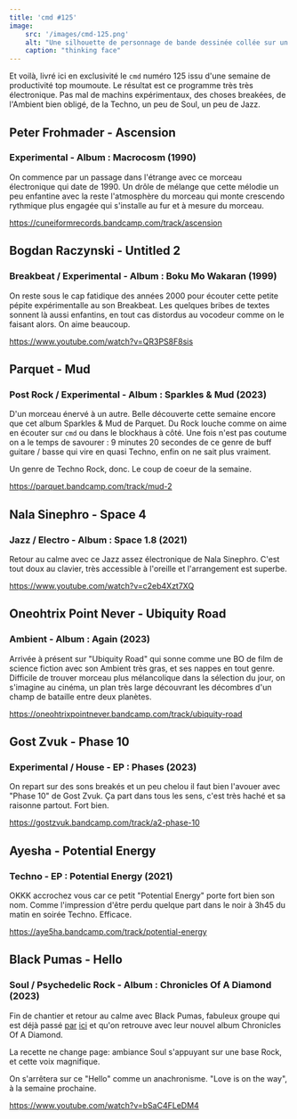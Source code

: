 ```yaml
---
title: 'cmd #125'
image:
    src: '/images/cmd-125.png'
    alt: "Une silhouette de personnage de bande dessinée collée sur un mur"
    caption: "thinking face"
---
```


Et voilà, livré ici en exclusivité le `cmd` numéro 125 issu d'une semaine de productivité top moumoute. Le résultat est ce programme très très électronique. Pas mal de machins expérimentaux, des choses breakées, de l'Ambient bien obligé, de la Techno, un peu de Soul, un peu de Jazz.

## Peter Frohmader - Ascension 
### Experimental - Album : Macrocosm (1990)

On commence par un passage dans l'étrange avec ce morceau électronique qui date de 1990. Un drôle de mélange que cette mélodie un peu enfantine avec la reste l'atmosphère du morceau qui monte crescendo rythmique plus engagée qui s'installe au fur et à mesure du morceau. 

https://cuneiformrecords.bandcamp.com/track/ascension

## Bogdan Raczynski - Untitled 2 
### Breakbeat / Experimental - Album : Boku Mo Wakaran (1999)

On reste sous le cap fatidique des années 2000 pour écouter cette petite pépite expérimentalle au son Breakbeat. Les quelques bribes de textes sonnent là aussi enfantins, en tout cas distordus au vocodeur comme on le faisant alors. On aime beaucoup.

https://www.youtube.com/watch?v=QR3PS8F8sis

## Parquet - Mud 
### Post Rock / Experimental - Album : Sparkles & Mud (2023)

D'un morceau énervé à un autre. Belle découverte cette semaine encore que cet album Sparkles & Mud de Parquet. Du Rock louche comme on aime en écouter sur `cmd` ou dans le blockhaus à côté. Une fois n'est pas coutume on a le temps de savourer : 9 minutes 20 secondes de ce genre de buff guitare / basse qui vire en quasi Techno, enfin on ne sait plus vraiment. 

Un genre de Techno Rock, donc. Le coup de coeur de la semaine.

https://parquet.bandcamp.com/track/mud-2

## Nala Sinephro - Space 4 
### Jazz / Electro - Album : Space 1.8 (2021)

Retour au calme avec ce Jazz assez électronique de Nala Sinephro. C'est tout doux au clavier, très accessible à l'oreille et l'arrangement est superbe.

https://www.youtube.com/watch?v=c2eb4Xzt7XQ

## Oneohtrix Point Never - Ubiquity Road 
### Ambient - Album : Again (2023)

Arrivée à présent sur "Ubiquity Road" qui sonne comme une BO de film de science fiction avec son Ambient très gras, et ses nappes en tout genre. Difficile de trouver morceau plus mélancolique dans la sélection du jour, on s'imagine au cinéma, un plan très large découvrant les décombres d'un champ de bataille entre deux planètes.

https://oneohtrixpointnever.bandcamp.com/track/ubiquity-road

## Gost Zvuk - Phase 10 
### Experimental / House - EP : Phases (2023)

On repart sur des sons breakés et un peu chelou il faut bien l'avouer avec "Phase 10" de Gost Zvuk. Ça part dans tous les sens, c'est très haché et sa raisonne partout. Fort bien.

https://gostzvuk.bandcamp.com/track/a2-phase-10


## Ayesha - Potential Energy 
### Techno - EP : Potential Energy (2021)

OKKK accrochez vous car ce petit "Potential Energy" porte fort bien son nom. Comme l'impression d'être perdu quelque part dans le noir à 3h45 du matin en soirée Techno. Efficace.

https://aye5ha.bandcamp.com/track/potential-energy

## Black Pumas - Hello 
### Soul / Psychedelic Rock - Album : Chronicles Of A Diamond (2023)

Fin de chantier et retour au calme avec Black Pumas, fabuleux groupe qui est déjà passé [par](https://cmd.wuips.com/post/2022-04-15-cmd-43) [ici](https://cmd.wuips.com/post/2022-01-21-cmd-31) et qu'on retrouve avec leur nouvel album Chronicles Of A Diamond.

La recette ne change page: ambiance Soul s'appuyant sur une base Rock, et cette voix magnifique.

On s'arrêtera sur ce "Hello" comme un anachronisme. "Love is on the way", à la semaine prochaine.

https://www.youtube.com/watch?v=bSaC4FLeDM4
